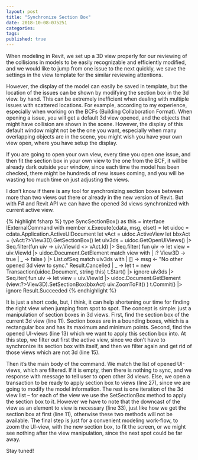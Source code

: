 ```yaml
---
layout: post
title: "Synchronize Section Box"
date: 2018-10-08-075251 
categories: 
tags: 
published: true
---
```

When modeling in Revit, we set up a 3D view properly for our reviewing of the collisions in models to be easily recognizable and efficiently modified, and we would like to jump from one issue to the next quickly, we save the settings in the view template for the similar reviewing attentions.

However, the display of the model can easily be saved in template, but the location of the issues can be shown by modifying the section box in the 3d view. by hand. This can be extremely inefficient when dealing with multiple issues with scattered locations. For example, according to my experience, especially when working on the BCFs (Building Collaboration Format). When opening a issue, you will get a default 3d view opened, and the objects that might have collision are shown in the scene. However, the display of this default window might not be the one you want, especially when many overlapping objects are in the scene, you might wish you have your own view open, where you have setup the display.

If you are going to open your own view, every time you open one issue, and then fit the section box in your own view to the one from the BCF, it will be already dark outside your window, since each time the model has been checked, there might be hundreds of new issues coming, and you will be wasting too much time on just adjusting the views.

I don’t know if there is any tool for synchronizing section boxes between more than two views out there or already in the new version of Revit. But with F# and Revit API we can have the opened 3d views synchronized with current active view.

{% highlight fsharp %}
type SyncSectionBox() as this =
  interface IExternalCommand with
    member x.Execute(cdata, msg, elset) =
      let uidoc = cdata.Application.ActiveUIDocument
      let vAct = uidoc.ActiveView
      let bbxAct = (vAct:?>View3D).GetSectionBox()
      let uiv3ds = 
        uidoc.GetOpenUIViews()
        |> Seq.filter(fun uiv -> uiv.ViewId <> vAct.Id)
        |> Seq.filter(
          fun uiv -> 
          let view = uiv.ViewId |> uidoc.Document.GetElement
          match view with
          | :? View3D -> true
          | _ -> false
        ) |> List.ofSeq
      match uiv3ds with
      | [] ->
        msg <- "No other opened 3d view to sync."
        Result.Cancelled
      | _ ->
        let t = new Transaction(uidoc.Document, string this)
        t.Start() |> ignore
        uiv3ds
        |> Seq.iter(
          fun uiv ->
            let view = uiv.ViewId |> uidoc.Document.GetElement
            (view:?>View3D).SetSectionBox(bbxAct)
            uiv.ZoomToFit()
        )
        t.Commit() |> ignore
        Result.Succeeded
{% endhighlight %}

It is just a short code, but, I think, it can help shortening our time for finding the right view when jumping from spot to spot. The concept is simple: just a manipulation of section boxes in 3d views. First, find the section box of the current 3d view (line 11). Section boxes are in a bounding boxes, which is a rectangular box and has its maximum and minimum points. Second, find the opened UI-views (line 13) which we want to apply this section box into. At this step, we filter out first the active view, since we don’t have to synchronize its section box with itself, and then we filter again and get rid of those views which are not 3d (line 15).

Then it’s the main body of the command. We match the list of opened UI-views, which are filtered. If it is empty, then there is nothing to sync, and we response with message to tell user to open other 3d views. Else, we open a transaction to be ready to apply section box to views (line 27), since we are going to modify the model information. The rest is one iteration of the 3d view list – for each of the view we use the SetSectionBox method to apply the section box to it. However we have to note that the downcast of the view as an element to view is necessary (line 33), just like how we get the section box at first (line 11), otherwise these two methods will not be available. The final step is just for a convenient modeling work-flow, to zoom the UI-view, with the new section box, to fit the screen, or we might see nothing after the view manipulation, since the next spot could be far away.

Stay tuned!